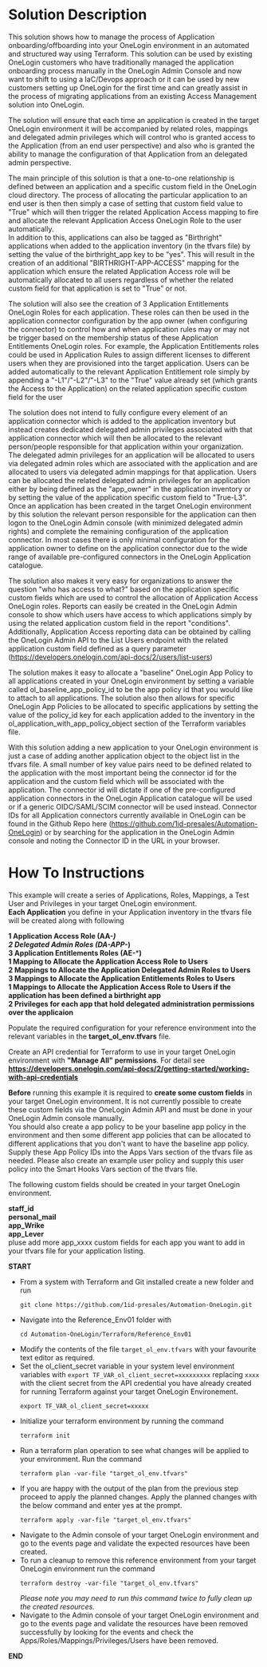 # Solution Description
This solution shows how to manage the process of Application onboarding/offboarding into your OneLogin environment in an automated and structured way using Terraform. This solution can be used by existing OneLogin customers who have traditionally managed the application onboarding process manually in the OneLogin Admin Console and now want to shift to using a IaC/Devops approach or it can be used by new customers setting up OneLogin for the first time and can greatly assist in the process of migrating applications from an existing Access Management solution into OneLogin.<br>

The solution will ensure that each time an application is created in the target OneLogin environment it will be accompanied by related roles, mappings and delegated admin privileges which will control who is granted access to the Application (from an end user perspective) and also who is granted the ability to manage the configuration of that Application from an delegated admin perspective.<br>

The main principle of this solution is that a one-to-one relationship is defined between an application and a specific custom field in the OneLogin cloud directory. The process of allocating the particular application to an end user is then then simply a case of setting that custom field value to "True" which will then trigger the related Application Access mapping to fire and allocate the relevant Application Access OneLogin Role to the user automatically.<br>
In addition to this, applications can also be tagged as "Birthright" applications when added to the application inventory (in the tfvars file) by setting the value of the birthright_app key to be "yes". This will result in the creation of an additional "BIRTHRIGHT-APP-ACCESS" mapping for the application which ensure the related Application Access role will be automatically allocated to all users regardless of whether the related custom field for that application is set to "True" or not.<br>

The solution will also see the creation of 3 Application Entitlements OneLogin Roles for each application. These roles can then be used in the application connector configuration by the app owner (when configuring the connector) to control how and when application rules may or may not be trigger based on the membership status of these Application Entitlements OneLogin roles. For example, the Application Entitlements roles could be used in Application Rules to assign different licenses to different users when they are provisioned into the target application. Users can be added automatically to the relevant Application Entitlement role simply by appending a "-L1"/"-L2"/"-L3" to the "True" value already set (which grants the Access to the Application) on the related application specific custom field for the user <br>

The solution does not intend to fully configure every element of an application connector which is added to the application inventory but instead creates dedicated delegated admin privileges associated with that application connector which will then be allocated to the relevant person/people responsible for that application within your organization.<br> 
The delegated admin privileges for an application will be allocated to users via delegated admin roles which are associated with the application and are allocated to users via delegated admin mappings for that application. Users can be allocated the related delegated admin privileges for an application either by being defined as the "app_owner" in the application inventory or by setting the value of the application specific custom field to "True-L3".<br>
Once an application has been created in the target OneLogin environment by this solution the relevant person responsible for the application can then logon to the OneLogin Admin console (with minimized delegated admin rights) and complete the remaining configuration of the application connector. In most cases there is only minimal configuration for the application owner to define on the application connector due to the wide range of available pre-configured connectors in the OneLogin Application catalogue.   

The solution also makes it very easy for organizations to answer the question "who has access to what?" based on the application specific custom fields which are used to control the allocation of Application Access OneLogin roles. Reports can easily be created in the OneLogin Admin console to show which users have access to which applications simply by using the related application custom field in the report "conditions". Additionally, Application Access reporting data can be obtained by calling the OneLogin Admin API to the List Users endpoint with the related application custom field defined as a query parameter (https://developers.onelogin.com/api-docs/2/users/list-users) <br>

The solution makes it easy to allocate a "baseline" OneLogin App Policy to all applications created in your OneLogin environment by setting a variable called ol_baseline_app_policy_id to be the app policy id that you would like to attach to all applications. The solution also then allows for specific OneLogin App Policies to be allocated to specific applications by setting the value of the policy_id key for each application added to the inventory in the ol_application_with_app_policy_object section of the Terraform variables file.

With this solution adding a new application to your OneLogin environment is just a case of adding another application object to the object list in the tfvars file. A small number of key value pairs need to be defined related to the application with the most important being the connector id for the application and the custom field which will be associated with the application. The connector id will dictate if one of the pre-configured application connectors in the OneLogin Application catalogue will be used or if a generic OIDC/SAML/SCIM connector will be used instead. Connector IDs for all Application connectors currently available in OneLogin can be found in the Github Repo here (https://github.com/1id-presales/Automation-OneLogin) or by searching for the application in the OneLogin Admin console and noting the Connector ID in the URL in your browser.<br>

# How To Instructions

This example will create a series of Applications, Roles, Mappings, a Test User and Privileges in your target OneLogin environment. <br>
**Each Application** you define in your Application inventory in the tfvars file will be created along with following <br>

**1 Application Access Role (AA-*****)** <br>
**2 Delegated Admin Roles (DA-APP-*****)** <br>
**3 Application Entitlements Roles (AE-*****)** <br>
**1 Mapping to Allocate the Application Access Role to Users** <br>
**2 Mappings to Allocate the Application Delegated Admin Roles to Users** <br>
**3 Mappings to Allocate the Application Entitlements Roles to Users** <br>
**1 Mappings to Allocate the Application Access Role to Users if the application has been defined a birthright app** <br>
**2 Privileges for each app that hold delegated administration permissions over the applicaion** <br>



Populate the required configuration for your reference environment into the relevant variables in the **target_ol_env.tfvars** file.<br>


Create an API credential for Terraform to use in your target OneLogin environment with **"Manage All" permissions**. For detail see **https://developers.onelogin.com/api-docs/2/getting-started/working-with-api-credentials** 

**Before** running this example it is required to **create some custom fields** in your target OneLogin environment. It is not currently possible to create these custom fields via the OneLogin Admin API and must be done in your OneLogin Admin console manually. <br>
You should also create a app policy to be your baseline app policy in the environment and then some different app policies that can be allocated to different applications that you don't want to have the baseline app policy. Supply these App Policy IDs into the Apps Vars section of the tfvars file as needed.
Please also create an example user policy and supply this user policy into the Smart Hooks Vars section of the tfvars file.

The following custom fields should be created in your target OneLogin environment. <br>

**staff_id** <br>
**personal_mail** <br>
**app_Wrike** <br>
**app_Lever** <br>
pluse add more app_xxxx custom fields for each app you want to add in your tfvars file for your application listing.


**START**
- From a system with Terraform and Git installed create a new folder and run 
<br><pre>`git clone https://github.com/1id-presales/Automation-OneLogin.git`</pre>
- Navigate into the Reference_Env01 folder with 
<br><pre>`cd Automation-OneLogin/Terraform/Reference_Env01`</pre>
- Modify the contents of the file `target_ol_env.tfvars` with your favourite text editor as required.
- Set the ol_client_secret variable in your system level environment variables with `export TF_VAR_ol_client_secret=xxxxxxxxx` replacing `xxxx` with the client secret from the API credential you have already created for running Terraform against your target OneLogin Environement.
<br><pre>`export TF_VAR_ol_client_secret=xxxxx`</pre>
- Initialize your terraform environment by running the command 
<br><pre>`terraform init`</pre>
- Run a terraform plan operation to see what changes will be applied to your environment. Run the command 
<br><pre>`terraform plan -var-file "target_ol_env.tfvars"`</pre>
- If you are happy with the output of the plan from the previous step proceed to apply the planned changes. Apply the planned changes with the below command and enter yes at the prompt.
<br><pre>`terraform apply -var-file "target_ol_env.tfvars"`</pre> 
- Navigate to the Admin console of your target OneLogin environment and go to the events page and validate the expected resources have been created.
- To run a cleanup to remove this reference environment  from your target OneLogin environment run the command 
<br><pre>`terraform destroy -var-file "target_ol_env.tfvars"`</pre>
_Please note you may need to run this command twice to fully clean up the created resources._
- Navigate to the Admin console of your target OneLogin environment and go to the events page and validate the resources have been removed successfully by looking for the events and check the Apps/Roles/Mappings/Privileges/Users have been removed.<br>

**END**
